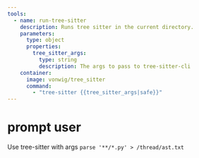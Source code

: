 ```yaml
---
tools:
  - name: run-tree-sitter
    description: Runs tree sitter in the current directory.
    parameters:
      type: object
      properties:
        tree_sitter_args:
          type: string
          description: The args to pass to tree-sitter-cli
    container:
      image: vonwig/tree_sitter
      command:
        - "tree-sitter {{tree_sitter_args|safe}}"
---
```


# prompt user

Use tree-sitter with args `parse '**/*.py' > /thread/ast.txt`

